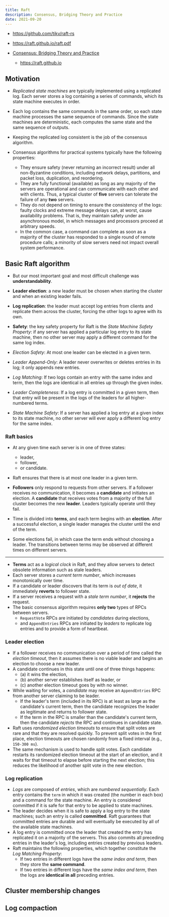 ```yaml
---
title: Raft
description: Consensus, Bridging Theory and Practice
date: 2021-09-20
---
```


* https://github.com/tikv/raft-rs

* https://raft.github.io/raft.pdf

* [Consensus: Bridging Theory and Practice](https://github.com/ongardie/dissertation)
  - https://raft.github.io

## Motivation

* *Replicated state machines* are typically implemented using
  a replicated log. Each server stores a log containing a
  series of commands, which its state machine executes in order.
* Each log contains the same commands in the same order,
  so each state machine processes the same sequence of commands.
  Since the state machines are deterministic, each computes the
  same state and the same sequence of outputs.
* Keeping the replicated log consistent is the job
  of the consensus algorithm.

* Consensus algorithms for practical systems
  typically have the following properties:
  - They ensure safety (never returning an incorrect result)
    under all non-Byzantine conditions, including network
    delays, partitions, and packet loss,
    duplication, and reordering.
  - They are fully functional (available) as long as
    any majority of the servers are operational and can
    communicate with each other and with clients. Thus,
    a typical cluster of **five** servers can tolerate
    the failure of any **two** servers.
  - They do not depend on timing to ensure the consistency
    of the logs: faulty clocks and extreme message delays
    can, at worst, cause availability problems.
    That is, they maintain safety under an asynchronous
    model, in which messages and processors proceed at
    arbitrary speeds.
  - In the common case, a command can complete as soon
    as a majority of the cluster has responded to a
    single round of remote procedure calls; a minority
    of slow servers need not impact
    overall system performance.

## Basic Raft algorithm

* But our most important goal and most
  difficult challenge was **understandability**.

* **Leader election**: a new leader must be chosen
  when starting the cluster and when
  an existing leader fails.
* **Log replication**: the leader must accept log
  entries from clients and replicate them across
  the cluster, forcing the other logs
  to agree with its own.
* **Safety**: the key safety property for Raft is
  the *State Machine Safety Property*: if any server
  has applied a particular log entry to its
  state machine, then no other server may apply a
  different command for the same log index.

* *Election Safety*: At most one leader can
  be elected in a given term.
* *Leader Append-Only*: A leader never
  overwrites or deletes entries in its log;
  it only appends new entries.
* *Log Matching*: If two logs contain an
  entry with the same index and term, then
  the logs are identical in all entries
  up through the given index.
* *Leader Completeness*: If a log entry is
  committed in a given term, then that entry
  will be present in the logs of the leaders
  for all higher-numbered terms.
* *State Machine Safety*: If a server has
  applied a log entry at a given index to
  its state machine, no other server will
  ever apply a different log entry
  for the same index.

### Raft basics

* At any given time each server is in one of three states:
  - leader,
  - follower,
  - or candidate.

* Raft ensures that there is at most
  one leader in a given term.

* **Followers** only respond to requests from other servers.
  If a follower receives no communication, it becomes a
  **candidate** and initiates an election. A **candidate**
  that receives votes from a majority of the full cluster
  becomes the new **leader**.
  Leaders typically operate until they fail.
* Time is divided into **terms**, and each term begins with
  an **election**. After a successful election, a single
  leader manages the cluster until the end of the term.
* Some elections fail, in which case the term ends without
  choosing a leader. The transitions between terms may be
  observed at different times on different servers.

---

* **Terms** act as a *logical clock* in Raft, and they allow
  servers to detect obsolete information such as
  stale leaders.
* Each server stores a *current term number*, which
  increases monotonically over time.
* If a candidate or leader discovers that its term is
  *out of date*, it immediately **reverts** to follower state.
* If a server receives a request with a *stale term number*,
  it **rejects** the request.
* The basic consensus algorithm requires **only two** types
  of RPCs between servers.
  - `RequestVote` RPCs are initiated by *candidates* during
    elections,
  - and `AppendEntries` RPCs are initiated by *leaders* to
    replicate log entries and to provide a form of heartbeat.

### Leader election

* If a follower receives no communication over a period of
  time called the *election timeout*, then it assumes there
  is no viable leader and begins an
  election to choose a new leader.
* A candidate continues in this state until one of
  three things happens:
  - (a) it wins the election,
  - (b) another server establishes itself as leader, or
  - (c) another election timeout goes by with no winner.
* While waiting for votes, a *candidate* may receive an
  `AppendEntries` RPC from another server claiming to
  be leader.
  - If the leader's term (included in its RPC) is at
    least as large as the candidate's current term,
    then the candidate recognizes the leader as
    legitimate and returns to follower state.
  - If the term in the RPC is smaller than the
    candidate's current term, then the candidate
    *rejects* the RPC and continues
    in candidate state.
* Raft uses *randomized election timeouts* to ensure
  that split votes are rare and that they are
  resolved quickly. To prevent split votes in the
  first place, election timeouts are chosen randomly
  from a fixed interval (e.g., `150-300 ms`).
* The same mechanism is used to handle split votes.
  Each candidate restarts its randomized election
  timeout at the start of an election, and it waits
  for that timeout to elapse before starting the next
  election; this reduces the likelihood of another
  split vote in the new election.

### Log replication

* *Logs* are composed of *entries*, which are
  *numbered sequentially*. Each entry contains the
  `term` in which it was created
  (the number in each box) and a command for the
  state machine. An entry is considered committed
  if it is safe for that entry to be
  applied to state machines.
* The leader decides when it is safe to apply a
  log entry to the state machines; such an entry
  is called **committed**. Raft guarantees that
  committed entries are durable and will eventually
  be executed by all of the available state machines.
* A log entry is committed once the leader that
  created the entry has replicated it on a majority
  of the servers. This also commits all preceding
  entries in the leader's log, including entries
  created by previous leaders.
* Raft maintains the following properties, which
  together constitute the *Log Matching Property*:
  - If two entries in different logs have the
    *same index and term*, then they store
    the **same command**.
  - If two entries in different logs have the
    *same index and term*, then the logs are
    **identical in all** preceding entries.


## Cluster membership changes


## Log compaction


